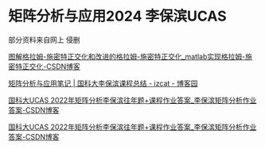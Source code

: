 # 矩阵分析与应用2024 李保滨UCAS

部分资料来自网上 侵删

[图解格拉姆-施密特正交化和改进的格拉姆-施密特正交化_matlab实现格拉姆-施密特正交化-CSDN博客](https://blog.csdn.net/qq_33552519/article/details/103325018)

[矩阵分析与应用笔记 | 国科大李保滨课程总结 - izcat - 博客园](https://www.cnblogs.com/izcat/p/15560010.html)

[国科大UCAS 2022年矩阵分析李保滨往年题+课程作业答案_李保滨矩阵分析作业答案-CSDN博客](https://blog.csdn.net/qq_42455246/article/details/128607832)

[国科大UCAS 2022年矩阵分析李保滨往年题+课程作业答案_李保滨矩阵分析作业答案-CSDN博客](https://blog.csdn.net/qq_42455246/article/details/128607832)

